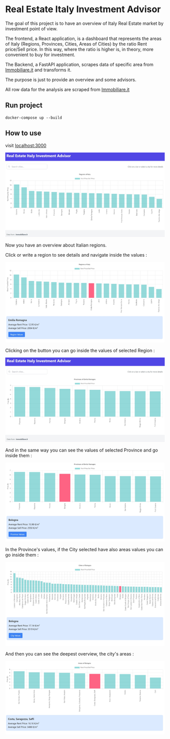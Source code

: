 # Real Estate Italy Investment Advisor

The goal of this project is to have an overview of Italy Real Estate market by investment point of view.

The frontend, a React application, is a dashboard that represents the areas of Italy (Regions, Provinces, Cities, Areas of Cities) by the ratio Rent price/Sell price. In this way, where the ratio is higher is, in theory, more convenient to buy for investment. 

The Backend, a FastAPI application, scrapes data of specific area from [Immobiliare.it](https://www.immobiliare.it/mercato-immobiliare/) and transforms it.

The purpose is just to provide an overview and some advisors.

All row data for the analysis are scraped from [Immobiliare.it](https://www.immobiliare.it/mercato-immobiliare/)

## Run project

```
docker-compose up --build
```

## How to use

visit [localhost:3000](http://localhost:3000/)

![Alt text](img/home.jpg)

Now you have an overview about Italian regions. 

Click or write a region to see details and navigate inside the values : 

![Alt text](img/home_details.jpg)

Clicking on the button you can go inside the values of selected Region : 

![Alt text](img/region.jpg)

And in the same way you can see the values of selected Province and go inside them :

![Alt text](img/region_details.jpg)

In the Province's values, if the City selected have also areas values you can go inside them : 

![Alt text](img/province_details.jpg)

And then you can see the deepest overview, the city's areas : 

![Alt text](img/city_details.jpg)

